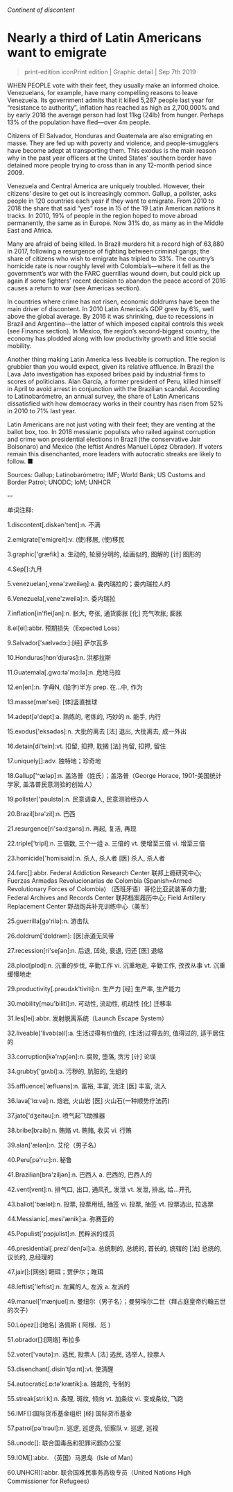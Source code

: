 ###### Continent of discontent
# Nearly a third of Latin Americans want to emigrate 
> print-edition iconPrint edition | Graphic detail | Sep 7th 2019 
WHEN PEOPLE vote with their feet, they usually make an informed choice. Venezuelans, for example, have many compelling reasons to leave Venezuela. Its government admits that it killed 5,287 people last year for “resistance to authority”, inflation has reached as high as 2,700,000% and by early 2018 the average person had lost 11kg (24lb) from hunger. Perhaps 13% of the population have fled—over 4m people. 
Citizens of El Salvador, Honduras and Guatemala are also emigrating en masse. They are fed up with poverty and violence, and people-smugglers have become adept at transporting them. This exodus is the main reason why in the past year officers at the United States’ southern border have detained more people trying to cross than in any 12-month period since 2009. 
Venezuela and Central America are uniquely troubled. However, their citizens’ desire to get out is increasingly common. Gallup, a pollster, asks people in 120 countries each year if they want to emigrate. From 2010 to 2018 the share that said “yes” rose in 15 of the 19 Latin American nations it tracks. In 2010, 19% of people in the region hoped to move abroad permanently, the same as in Europe. Now 31% do, as many as in the Middle East and Africa. 
Many are afraid of being killed. In Brazil murders hit a record high of 63,880 in 2017, following a resurgence of fighting between criminal gangs; the share of citizens who wish to emigrate has tripled to 33%. The country’s homicide rate is now roughly level with Colombia’s—where it fell as the government’s war with the FARC guerrillas wound down, but could pick up again if some fighters’ recent decision to abandon the peace accord of 2016 causes a return to war (see Americas section). 
In countries where crime has not risen, economic doldrums have been the main driver of discontent. In 2010 Latin America’s GDP grew by 6%, well above the global average. By 2016 it was shrinking, due to recessions in Brazil and Argentina—the latter of which imposed capital controls this week (see Finance section). In Mexico, the region’s second-biggest country, the economy has plodded along with low productivity growth and little social mobility. 
Another thing making Latin America less liveable is corruption. The region is grubbier than you would expect, given its relative affluence. In Brazil the Lava Jato investigation has exposed bribes paid by industrial firms to scores of politicians. Alan García, a former president of Peru, killed himself in April to avoid arrest in conjunction with the Brazilian scandal. According to Latinobarómetro, an annual survey, the share of Latin Americans dissatisfied with how democracy works in their country has risen from 52% in 2010 to 71% last year. 
Latin Americans are not just voting with their feet; they are venting at the ballot box, too. In 2018 messianic populists who railed against corruption and crime won presidential elections in Brazil (the conservative Jair Bolsonaro) and Mexico (the leftist Andrés Manuel López Obrador). If voters remain this disenchanted, more leaders with autocratic streaks are likely to follow. ■ 
Sources: Gallup; Latinobarómetro; IMF; World Bank; US Customs and Border Patrol; UNODC; IoM; UNHCR 
-- 
 单词注释:
1.discontent[.diskәn'tent]:n. 不满 
2.emigrate['emigreit]:v. (使)移居, (使)移民 
3.graphic['græfik]:a. 生动的, 轮廓分明的, 绘画似的, 图解的 [计] 图形的 
4.Sep[]:九月 
5.venezuelan[,venә'zweilәŋ]:a. 委内瑞拉的；委内瑞拉人的 
6.Venezuela[,vene'zweilә]:n. 委内瑞拉 
7.inflation[in'fleiʃәn]:n. 胀大, 夸张, 通货膨胀 [化] 充气吹胀; 膨胀 
8.el[el]:abbr. 预期损失（Expected Loss） 
9.Salvador['sælvәdɔ:]:[经] 萨尔瓦多 
10.Honduras[hɒn'djurәs]:n. 洪都拉斯 
11.Guatemala[.gwɑ:tә'mɑ:lә]:n. 危地马拉 
12.en[en]:n. 字母N, (铅字)半方 prep. 在...中, 作为 
13.masse[mæ'sei]: [体]竖直挫球 
14.adept[ә'dept]:a. 熟练的, 老练的, 巧妙的 n. 能手, 内行 
15.exodus['eksәdәs]:n. 大批的离去 [法] 退出, 大批离去, 成一外出 
16.detain[di'tein]:vt. 扣留, 扣押, 耽搁 [法] 拘留, 扣押, 留住 
17.uniquely[]:adv. 独特地；珍奇地 
18.Gallup['^ælәp]:n. 盖洛普（姓氏）；盖洛普（George Horace, 1901-美国统计学家, 盖洛普民意测验的创始人） 
19.pollster['pәulstә]:n. 民意调查人, 民意测验经办人 
20.Brazil[brә'zil]:n. 巴西 
21.resurgence[ri'sә:dʒәns]:n. 再起, 复活, 再现 
22.triple['tripl]:n. 三倍数, 三个一组 a. 三倍的 vt. 使增至三倍 vi. 增至三倍 
23.homicide['hɒmisaid]:n. 杀人, 杀人者 [医] 杀人, 杀人者 
24.farc[]:abbr. Federal Addiction Research Center 联邦上瘾研究中心; Fuerzas Armadas Revolucionarias de Colombia (Spanish=Armed Revolutionary Forces of Colombia) （西班牙语）哥伦比亚武装革命力量; Federal Archives and Records Center 联邦档案履历中心; Field Artillery Replacement Center 野战炮兵补充训练中心（美军） 
25.guerrilla[gә'rilә]:n. 游击队 
26.doldrum['dɒldrəm]: [医]赤道无风带 
27.recession[ri'seʃәn]:n. 后退, 凹处, 衰退, 归还 [医] 退缩 
28.plod[plɒd]:n. 沉重的步伐, 辛勤工作 vi. 沉重地走, 辛勤工作, 孜孜从事 vt. 沉重缓慢地走 
29.productivity[.prәudʌk'tiviti]:n. 生产力 [经] 生产率, 生产能力 
30.mobility[mәu'biliti]:n. 可动性, 流动性, 机动性 [化] 迁移率 
31.les[lei]:abbr. 发射脱离系统（Launch Escape System） 
32.liveable['livәb(ә)l]:a. 生活过得有价值的, (生活)过得去的, 值得过的, 适于居住的 
33.corruption[kә'rʌpʃәn]:n. 腐败, 堕落, 贪污 [计] 论误 
34.grubby['grʌbi]:a. 污秽的, 肮脏的, 生蛆的 
35.affluence['æfluәns]:n. 富裕, 丰富, 流注 [医] 丰富, 流入 
36.lava['lɑ:vә]:n. 熔岩, 火山岩 [医] 火山石(一种顺势疗法药) 
37.jato['dʒeitәu]:n. 喷气起飞助推器 
38.bribe[braib]:n. 贿赂 vt. 贿赂, 收买 vi. 行贿 
39.alan['ælәn]:n. 艾伦（男子名） 
40.Peru[pә'ru:]:n. 秘鲁 
41.Brazilian[brә'ziljәn]:n. 巴西人 a. 巴西的, 巴西人的 
42.vent[vent]:n. 排气口, 出口, 通风孔, 发泄 vt. 发泄, 排出, 给...开孔 
43.ballot['bælәt]:n. 投票, 投票用纸, 抽签 vi. 投票, 抽签 vt. 投票选出, 拉选票 
44.Messianic[.mesi'ænik]:a. 弥赛亚的 
45.Populist['pɔpjulist]:n. 民粹派的成员 
46.presidential[.prezi'denʃәl]:a. 总统制的, 总统的, 首长的, 统辖的 [法] 总统的, 议长的, 总经理的 
47.jair[]:[网络] 睚珥；贾伊尔；睢珥 
48.leftist['leftist]:n. 左翼的人, 左派 a. 左派的 
49.manuel['mænjuel]:n. 曼纽尔（男子名）；曼努埃尔二世（拜占庭皇帝约翰五世的次子） 
50.López[]:[地名] 洛佩斯 ( 阿根、厄 ) 
51.obrador[]:[网络] 布拉多 
52.voter['vәutә]:n. 选民, 投票人 [法] 选民, 选举人, 投票人 
53.disenchant[.disin'tʃɑ:nt]:vt. 使清醒 
54.autocratic[.ɒ:tә'krætik]:a. 独裁的, 专制的 
55.streak[stri:k]:n. 条理, 斑纹, 倾向 vt. 加条纹 vi. 变成条纹, 飞跑 
56.IMF[]:国际货币基金组织 [经] 国际货币基金 
57.patrol[pә'trәul]:n. 巡逻, 巡逻员, 侦察队 v. 巡逻, 巡视 
58.unodc[]: 联合国毒品和犯罪问题办公室 
59.IOM[]:abbr. （英国）马恩岛（Isle of Man） 
60.UNHCR[]:abbr. 联合国难民事务高级专员（United Nations High Commissioner for Refugees） 
